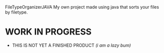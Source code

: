 FileTypeOrganizerJAVA 
My own project made using java that sorts your files by filetype.

# WORK IN PROGRESS
+ THIS IS NOT YET A FINISHED PRODUCT *(i am a lazy bum)*
